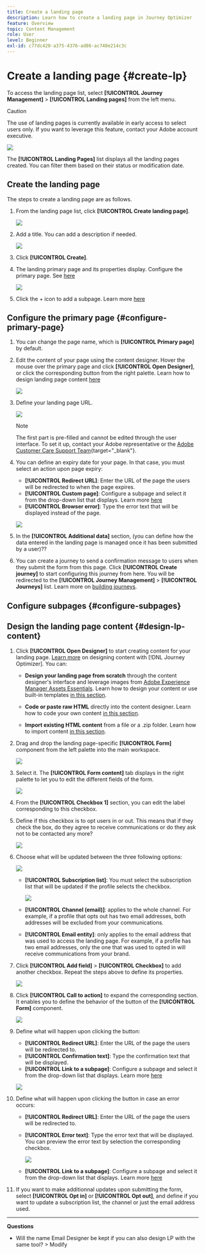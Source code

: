 ```yaml
---
title: Create a landing page
description: Learn how to create a landing page in Journey Optimizer
feature: Overview
topic: Content Management
role: User
level: Beginner
exl-id: c77dc420-a375-4376-ad86-ac740e214c3c
---
```

# Create a landing page {#create-lp}

To access the landing page list, select **[!UICONTROL Journey Management]** > **[!UICONTROL Landing pages]** from the left menu.

>[!CAUTION]
>
>The use of landing pages is currently available in early access to select users only. If you want to leverage this feature, contact your Adobe account executive.

![](../assets/lp_access-list.png)

The **[!UICONTROL Landing Pages]** list displays all the landing pages created. You can filter them based on their status or modification date.

## Create the landing page

The steps to create a landing page are as follows.

1. From the landing page list, click **[!UICONTROL Create landing page]**.

    ![](../assets/lp_create-lp.png)

1. Add a title. You can add a description if needed.

    ![](../assets/lp_create-lp-details.png)

1. Click **[!UICONTROL Create]**.

1. The landing primary page and its properties display. Configure the primary page. See [here](#design-lp-content)

    ![](../assets/lp_primary-page.png)

1. Click the + icon to add a subpage. Learn more [here](#design-lp-content)

## Configure the primary page {#configure-primary-page}

1. You can change the page name, which is **[!UICONTROL Primary page]** by default.

1. Edit the content of your page using the content designer. Hover the mouse over the primary page and click **[!UICONTROL Open Designer]**, or click the corresponding button from the right palette. Learn how to design landing page content [here](#design-lp-content)

    ![](../assets/lp_open-designer.png)

1. Define your landing page URL.

    ![](../assets/lp_access-url.png)

    >[!NOTE]
    >
    >The first part is pre-filled and cannot be edited through the user interface. To set it up, contact your Adobe representative or the [Adobe Customer Care Support Team](https://helpx.adobe.com/enterprise/admin-guide.html/enterprise/using/support-for-experience-cloud.ug.html){target="_blank"}.

1. You can define an expiry date for your page. In that case, you must select an action upon page expiry:

    * **[!UICONTROL Redirect URL]**: Enter the URL of the page the users will be redirected to when the page expires.
    * **[!UICONTROL Custom page]**: Configure a subpage and select it from the drop-down list that displays. Learn more [here](#configure-subpages)
    * **[!UICONTROL Browser error]**: Type the error text that will be displayed instead of the page.

    ![](../assets/lp_expiry-date.png)

1. In the **[!UICONTROL Additional data]** section, (you can define how the data entered in the landing page is managed once it has been submitted by a user)??

1. You can create a journey to send a confirmation message to users when they submit the form from this page. Click **[!UICONTROL Create journey]** to start configuring this journey from here. You will be redirected to the **[!UICONTROL Journey Management]** > **[!UICONTROL Journeys]** list. Learn more on [building journeys](../building-journeys/journey-gs.md#jo-build).

## Configure subpages {#configure-subpages}

## Design the landing page content {#design-lp-content}

1. Click **[!UICONTROL Open Designer]** to start creating content for your landing page. [Learn more](../design-emails.md) on designing content with [!DNL Journey Optimizer]. You can:

    * **Design your landing page from scratch** through the content designer's interface and leverage images from [Adobe Experience Manager Assets Essentials](assets-essentials.md). Learn how to design your content or use built-in templates [in this section](../create-email-content.md).

    * **Code or paste raw HTML** directly into the content designer. Learn how to code your own content [in this section](../existing-content.md#import-raw-html-code).

    * **Import existing HTML content** from a file or a .zip folder. Learn how to import content [in this section](../existing-content.md#import-html-content-from-file).

1. Drag and drop the landing page-specific **[!UICONTROL Form]** component from the left palette into the main workspace.

    ![](../assets/lp_designer-form-component.png)

1. Select it. The **[!UICONTROL Form content]** tab displays in the right palette to let you to edit the different fields of the form.

    ![](../assets/lp_designer-form-content-options.png)

1. From the **[!UICONTROL Checkbox 1]** section, you can edit the label corresponding to this checkbox.

1. Define if this checkbox is to opt users in or out. This means that if they check the box, do they agree to receive communications or do they ask not to be contacted any more?

    ![](../assets/lp_designer-form-update.png)

1. Choose what will be updated between the three following options:

    ![](../assets/lp_designer-form-update-options.png)

    * **[!UICONTROL Subscription list]**: You must select the subscription list that will be updated if the profile selects the checkbox.

        ![](../assets/lp_designer-form-subs-list.png)

    * **[!UICONTROL Channel (email)]**: applies to the whole channel. For example, if a profile that opts out has two email addresses, both addresses will be excluded from your communications.

    * **[!UICONTROL Email entity]**: only applies to the email address that was used to access the landing page. For example, if a profile has two email addresses, only the one that was used to opted in will receive communications from your brand.

1. Click **[!UICONTROL Add field]** > **[!UICONTROL Checkbox]** to add another checkbox. Repeat the steps above to define its properties.

    ![](../assets/lp_designer-form-checkbox-2.png)

1. Click **[!UICONTROL Call to action]** to expand the corresponding section. It enables you to define the behavior of the button of the **[!UICONTROL Form]** component.

    ![](../assets/lp_designer-form-call-to-action.png)

1. Define what will happen upon clicking the button:

    * **[!UICONTROL Redirect URL]**: Enter the URL of the page the users will be redirected to.
    * **[!UICONTROL Confirmation text]**: Type the confirmation text that will be displayed.
    * **[!UICONTROL Link to a subpage]**: Configure a subpage and select it from the drop-down list that displays. Learn more [here](#configure-subpages)

    ![](../assets/lp_designer-form-confirmation-action.png)

1. Define what will happen upon clicking the button in case an error occurs:

    * **[!UICONTROL Redirect URL]**: Enter the URL of the page the users will be redirected to.
    * **[!UICONTROL Error text]**: Type the error text that will be displayed. You can preview the error text by selection the corresponding checkbox.

        ![](../assets/lp_designer-form-error-preview.png)

    * **[!UICONTROL Link to a subpage]**: Configure a subpage and select it from the drop-down list that displays. Learn more [here](#configure-subpages)

1. If you want to make additionnal updates upon submitting the form, select **[!UICONTROL Opt in]** or **[!UICONTROL Opt out]**, and define if you want to update a subscription list, the channel or just the email address used.

***

**Questions**

* Will the name Email Designer be kept if you can also design LP with the same tool? > Modify 
